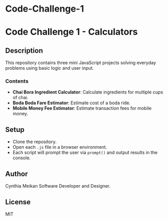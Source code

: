 # Code-Challenge-1
# Code Challenge 1 - Calculators

## Description
This repository contains three mini JavaScript projects solving everyday problems using basic logic and user input.

### Contents
- **Chai Bora Ingredient Calculator**: Calculate ingredients for multiple cups of chai.
- **Boda Boda Fare Estimator**: Estimate cost of a boda ride.
- **Mobile Money Fee Estimator**: Estimate transaction fees for mobile money.

## Setup
- Clone the repository.
- Open each `.js` file in a browser environment.
- Each script will prompt the user via `prompt()` and output results in the console.

## Author
Cynthia Meikan
Software Developer and Designer.

## License
MIT
